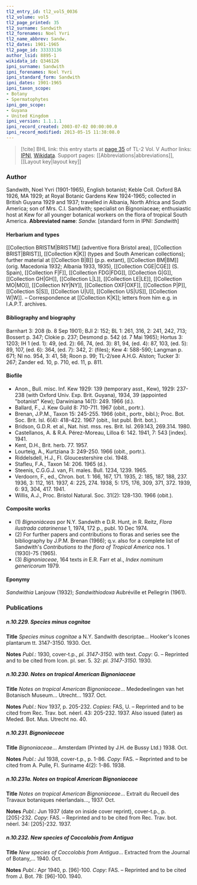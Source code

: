 ```yaml
---
tl2_entry_id: tl2_vol5_0036
tl2_volume: vol5
tl2_page_printed: 35
tl2_surname: Sandwith
tl2_forenames: Noel Yvri
tl2_name_abbrev: Sandw.
tl2_dates: 1901-1965
tl2_page_id: 33333136
author_lsid: 8895-1
wikidata_id: Q346126
ipni_surname: Sandwith
ipni_forenames: Noel Yvri
ipni_standard_form: Sandwith
ipni_dates: 1901-1965
ipni_taxon_scope: 
- Botany
- Spermatophytes
ipni_geo_scope: 
- Guyana
- United Kingdom
ipni_version: 1.1.1.1
ipni_record_created: 2003-07-02 00:00:00.0
ipni_record_modified: 2013-05-15 11:38:08.0
---
```


> [!cite] BHL link: this entry starts at [page 35](https://www.biodiversitylibrary.org/page/33333136) of TL-2 Vol. V
> Author links: [IPNI](https://www.ipni.org/a/8895-1), [Wikidata](https://www.wikidata.org/wiki/Q346126). Support pages: [[Abbreviations|abbreviations]], [[Layout key|layout key]]

### Author

Sandwith, Noel Yvri (1901-1965), English botanist; Keble Coll. Oxford BA 1926, MA 1929; at Royal Botanic Gardens Kew 1924-1965; collected in British Guyana 1929 and 1937; travelled in Albania, North Africa and South America; son of Mrs. C.I. Sandwith; specialist on Bignoniaceae; enthusiastic host at Kew for all younger botanical workers on the flora of tropical South America. 
**Abbreviated name**: *Sandw.* \[standard form in IPNI: *Sandwith*\]

#### Herbarium and types

[[Collection BRISTM|BRISTM]] (adventive flora Bristol area), [[Collection BRIST|BRIST]], [[Collection K|K]] (types and South American collections); further material at [[Collection B|B]] (p.p. extant), [[Collection BM|BM]] (orig. Macedonia 1932; Albania 1933, 1935), [[Collection CGE|CGE]] (S. Spain), [[Collection F|F]], [[Collection FDG|FDG]], [[Collection G|G]], [[Collection GH|GH]], [[Collection L|L]], [[Collection LE|LE]], [[Collection MO|MO]], [[Collection NY|NY]], [[Collection OXF|OXF]], [[Collection P|P]], [[Collection S|S]], [[Collection U|U]], [[Collection US|US]], [[Collection W|W]]. – Correspondence at [[Collection K|K]]; letters from him e.g. in I.A.P.T. archives.

#### Bibliography and biography

Barnhart 3: 208 (b. 8 Sep 1901); BJI 2: 152; BL 1: 261, 316, 2: 241, 242, 713; Bossert p. 347; Clokie p. 237; Desmond p. 542 (d. 7 Mai 1965); Hortus 3: 1203; IH 1 (ed. 1): 49, (ed. 2): 66, 74, (ed. 3): 81, 94, (ed. 4): 87, 103, (ed. 5): 89, 107, (ed. 6): 364, (ed. 7): 342, 2: (files); Kew 4: 588-590; Langman p. 671; NI no. 954, 3: 41, 58; Roon p. 99; TL-2/see A.H.G. Alston; Tucker 3: 267; Zander ed. 10, p. 710, ed. 11, p. 811.

#### Biofile

- Anon., Bull. misc. Inf. Kew 1929: 139 (temporary asst., Kew), 1929: 237-238 (with Oxford Univ. Exp. Brit. Guyana), 1934, 39 (appointed "botanist" Kew); Darwiniana 14(1): 249. 1966 (d.).
- Ballard, F., J. Kew Guild 8: 710-711. 1967 (obit., portr.).
- Brenan, J.P.M., Taxon 15: 245-255. 1966 (obit., portr., bibl.); Proc. Bot. Soc. Brit. Isl. 6(4): 418-422. 1967 (obit., list publ. Brit. bot.).
- Bridson, G.D.R. et al., Nat. hist. mss. res. Brit. Isl. 269.143, 269.314. 1980.
- Castellanos, A. & R.A. Pérez-Moreau, Lilloa 6: 142. 1941, 7: 543 \[index\]. 1941.
- Kent, D.H., Brit. herb. 77. 1957.
- Lourteig, A., Kurtziana 3: 249-250. 1966 (obit., portr.).
- Riddelsdell, H.J., Fl. Gloucestershire clxi. 1948.
- Stafleu, F.A., Taxon 14: 206. 1965 (d.).
- Steenis, C.G.G.J. van, Fl. males. Bull. 1234, 1239. 1965.
- Verdoorn, F., ed., Chron. bot. 1: 166, 167, 171. 1935, 2: 185, 187, 188, 237. 1936, 3: 112, 161. 1937, 4: 225, 274. 1938, 5: 175, 176, 309, 371, 372. 1939, 6: 93, 304, 417. 1941.
- Willis, A.J., Proc. Bristol Natural. Soc. 31(2): 128-130. 1966 (obit.).

#### Composite works

- (1) *Bignoniáceas* por N.Y. Sandwith e D.R. Hunt, *in* R. Reitz, *Flora ilustrada catarinense* 1, 1974, 172 p., publ. 10 Dec 1974.
- (2) For further papers and contributions to floras and series see the bibliography by J.P.M. Brenan (1966); q.v. also for a complete list of Sandwith's *Contributions to the flora of Tropical America* nos. 1 (1930)-75 (1965).
- (3) *Bignoniaceae*, 164 texts *in* E.R. Farr et al., *Index nominum genericorum* 1979.

#### Eponymy

*Sandwithia* Lanjouw (1932); *Sandwithiodoxa* Aubréville et Pellegrin (1961).

### Publications

##### n.10.229. Species minus cognitae

**Title**
*Species minus cognitae* a N.Y. Sandwith descriptae... Hooker's Icones plantarum tt. 3147-3150. 1930. Oct.

**Notes**
*Publ*.: 1930, cover-t.p., *pl. 3147-3150.* with text. *Copy*: G. – Reprinted and to be cited from Icon. pl. ser. 5. 32: *pl. 3147-3150.* 1930.

##### n.10.230. Notes on tropical American Bignoniaceae

**Title**
*Notes on tropical American Bignoniaceae*... Mededeelingen van het Botanisch Museum... Utrecht... 1937. Oct.

**Notes**
*Publ*.: Nov 1937, p. 205-232. *Copies*: FAS, U. – Reprinted and to be cited from Rec. Trav. bot. néerl. 43: 205-232. 1937. Also issued (later) as Meded. Bot. Mus. Utrecht no. 40.

##### n.10.231. Bignoniaceae

**Title**
*Bignoniaceae*... Amsterdam (Printed by J.H. de Bussy Ltd.) 1938. Oct.

**Notes**
*Publ*.: Jul 1938, cover-t.p., p. 1-86. *Copy*: FAS. – Reprinted and to be cited from A. Pulle, Fl. Suriname 4(2): 1-86. 1938.

##### n.10.231a. Notes on tropical American Bignoniaceae

**Title**
*Notes on tropical American Bignoniaceae*... Extrait du Recueil des Travaux botaniques néerlandais..., 1937. Oct.

**Notes**
*Publ*.: Jun 1937 (date on inside cover reprint), cover-t.p., p. \[205\]-232. *Copy*: FAS. – Reprinted and to be cited from Rec. Trav. bot. néerl. 34: \[205\]-232. 1937.

##### n.10.232. New species of Coccolobis from Antigua

**Title**
*New species of Coccolobis from Antigua*... Extracted from the Journal of Botany,... 1940. Oct.

**Notes**
*Publ*.: Apr 1940, p. \[96\]-100. *Copy*: FAS. – Reprinted and to be cited from J. Bot. 78: \[96\]-100. 1940.

